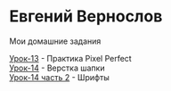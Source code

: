 

# Евгений Вернослов
Мои домашние задания

[Урок-13](https://evgeniy2003.github.io/lesson_13/) - Практика Pixel Perfect  
[Урок-14](https://evgeniy2003.github.io/lesson-14/) - Верстка шапки  
[Урок-14 часть 2](https://evgeniy2003.github.io/lesson-14-2/) - Шрифты
